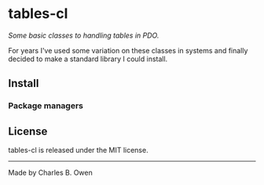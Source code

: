 # tables-cl

_Some basic classes to handling tables in PDO._

For years I've used some variation on these classes in systems and finally decided
to make a standard library I could install. 

## Install


### Package managers



## License

tables-cl is released under the MIT license.

* * *

Made by Charles B. Owen

